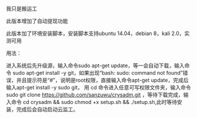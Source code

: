 我只是搬运工

此版本增加了自动提现功能

此版本加了环境安装脚本，安装脚本支持ubuntu 14.04，debian 8，kali 2.0，实测可用

用法：

进入系统后先升级源，输入命令sudo apt-get update，等一会自动下载，输入命令 sudo apt-get install -y git，如果出现“bash: sudo: command not found”错误，并且提示符是“#”，说明是root权限，直接输入命令apt-get update，完成后输入apt-get install -y sudo git，
用 cd 命令进入任意可写权限文件夹，输入命令 sudo git clone https://github.com/sanzuwu/crysadm.git ，等待下载完成，输入命令
cd crysadm  && sudo chmod +x setup.sh && ./setup.sh,此时等待安装，完成后会自动启动云监工。
